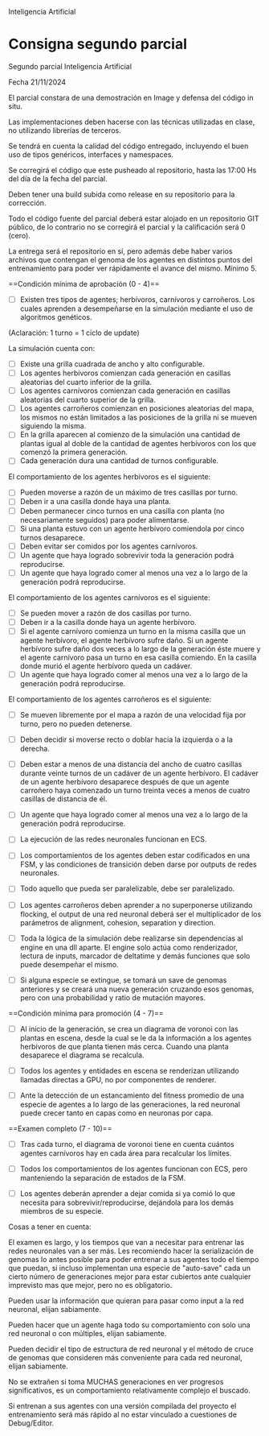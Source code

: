 Inteligencia Artificial

# Consigna segundo parcial

Segundo parcial Inteligencia Artificial

Fecha 21/11/2024

El parcial constara de una demostración en Image y defensa del código in situ.

Las implementaciones deben hacerse con las técnicas utilizadas en clase, no utilizando librerías de terceros.

Se tendrá en cuenta la calidad del código entregado, incluyendo el buen uso de tipos genéricos, interfaces y namespaces.

Se corregirá el código que este pusheado al repositorio, hasta las 17:00 Hs del día de la fecha del parcial.

Deben tener una build subida como release en su repositorio para la corrección.

Todo el código fuente del parcial deberá estar alojado en un repositorio GIT público, de lo contrario no se corregirá el parcial y la calificación será 0 (cero).

La entrega será el repositorio en sí, pero además debe haber varios archivos que contengan el genoma de los agentes en distintos puntos del entrenamiento para poder ver rápidamente el avance del mismo. Mínimo 5.

  

==Condición mínima de aprobación (0 - 4)==

- [ ] Existen tres tipos de agentes; herbívoros, carnívoros y carroñeros. Los cuales aprenden a desempeñarse en la simulación mediante el uso de algoritmos genéticos.

(Aclaración: 1 turno = 1 ciclo de update)

La simulación cuenta con:

- [ ] Existe una grilla cuadrada de ancho y alto configurable.
- [ ] Los agentes herbívoros comienzan cada generación en casillas aleatorias del cuarto inferior de la grilla.
- [ ] Los agentes carnívoros comienzan cada generación en casillas aleatorias del cuarto superior de la grilla.
- [ ] Los agentes carroñeros comienzan en posiciones aleatorias del mapa, los mismos no están limitados a las posiciones de la grilla ni se mueven siguiendo la misma.
- [ ] En la grilla aparecen al comienzo de la simulación una cantidad de plantas igual al doble de la cantidad de agentes herbívoros con los que comenzó la primera generación.
- [ ] Cada generación dura una cantidad de turnos configurable.

El comportamiento de los agentes herbívoros es el siguiente:

- [ ] Pueden moverse a razón de un máximo de tres casillas por turno.
- [ ] Deben ir a una casilla donde haya una planta.
- [ ] Deben permanecer cinco turnos en una casilla con planta (no necesariamente seguidos) para poder alimentarse.
- [ ] Si una planta estuvo con un agente herbívoro comiendola por cinco turnos desaparece.
- [ ] Deben evitar ser comidos por los agentes carnívoros.
- [ ] Un agente que haya logrado sobrevivir toda la generación podrá reproducirse.
- [ ] Un agente que haya logrado comer al menos una vez a lo largo de la generación podrá reproducirse.

El comportamiento de los agentes carnívoros es el siguiente:

- [ ] Se pueden mover a razón de dos casillas por turno.
- [ ] Deben ir a la casilla donde haya un agente herbívoro.
- [ ] Si el agente carnívoro comienza un turno en la misma casilla que un agente herbívoro, el agente herbívoro sufre daño. Si un agente herbívoro sufre daño dos veces a lo largo de la generación éste muere y el agente carnívoro pasa un turno en esa casilla comiendo. En la casilla donde murió el agente herbívoro queda un cadáver.
- [ ] Un agente que haya logrado comer al menos una vez a lo largo de la generación podrá reproducirse.

El comportamiento de los agentes carroñeros es el siguiente:

- [ ] Se mueven libremente por el mapa a razón de una velocidad fija por turno, pero no pueden detenerse.
- [ ] Deben decidir si moverse recto o doblar hacia la izquierda o a la derecha.
- [ ] Deben estar a menos de una distancia del ancho de cuatro casillas durante veinte turnos de un cadáver de un agente herbívoro. El cadáver de un agente herbívoro desaparece después de que un agente carroñero haya comenzado un turno treinta veces a menos de cuatro casillas de distancia de él.
- [ ] Un agente que haya logrado comer al menos una vez a lo largo de la generación podrá reproducirse.

- [ ] La ejecución de las redes neuronales funcionan en ECS.

- [ ] Los comportamientos de los agentes deben estar codificados en una FSM, y las condiciones de transición deben darse por outputs de redes neuronales.

- [ ] Todo aquello que pueda ser paralelizable, debe ser paralelizado.

- [ ] Los agentes carroñeros deben aprender a no superponerse utilizando flocking, el output de una red neuronal deberá ser el multiplicador de los parámetros de alignment, cohesion, separation y direction.

- [ ] Toda la lógica de la simulación debe realizarse sin dependencias al engine en una dll aparte. El engine solo actúa como renderizador, lectura de inputs, marcador de deltatime y demás funciones que solo puede desempeñar el mismo.

- [ ] Si alguna especie se extingue, se tomará un save de genomas anteriores y se creará una nueva generación cruzando esos genomas, pero con una probabilidad y ratio de mutación mayores.

  

==Condición mínima para promoción (4 - 7)==

- [ ] Al inicio de la generación, se crea un diagrama de voronoi con las plantas en escena, desde la cual se le da la información a los agentes herbívoros de que planta tienen más cerca. Cuando una planta desaparece el diagrama se recalcula.

- [ ] Todos los agentes y entidades en escena se renderizan utilizando llamadas directas a GPU, no por componentes de renderer.

- [ ] Ante la detección de un estancamiento del fitness promedio de una especie de agentes a lo largo de las generaciones, la red neuronal puede crecer tanto en capas como en neuronas por capa.

  

==Examen completo (7 - 10)==

- [ ] Tras cada turno, el diagrama de voronoi tiene en cuenta cuántos agentes carnívoros hay en cada área para recalcular los límites.

- [ ] Todos los comportamientos de los agentes funcionan con ECS, pero manteniendo la separación de estados de la FSM.

- [ ] Los agentes deberán aprender a dejar comida si ya comió lo que necesita para sobrevivir/reproducirse, dejándola para los demás miembros de su especie.

  

  

Cosas a tener en cuenta:

El examen es largo, y los tiempos que van a necesitar para entrenar las redes neuronales van a ser más. Les recomiendo hacer la serialización de genomas lo antes posible para poder entrenar a sus agentes todo el tiempo que puedan, si incluso implementan una especie de "auto-save" cada un cierto número de generaciones mejor para estar cubiertos ante cualquier imprevisto mas que mejor, pero no es obligatorio.

Pueden usar la información que quieran para pasar como input a la red neuronal, elijan sabiamente. 

Pueden hacer que un agente haga todo su comportamiento con solo una red neuronal o con múltiples, elijan sabiamente.

Pueden decidir el tipo de estructura de red neuronal y el método de cruce de genomas que consideren más conveniente para cada red neuronal, elijan sabiamente.

No se extrañen si toma MUCHAS generaciones en ver progresos significativos, es un comportamiento relativamente complejo el buscado.

Si entrenan a sus agentes con una versión compilada del proyecto el entrenamiento será más rápido al no estar vinculado a cuestiones de Debug/Editor.